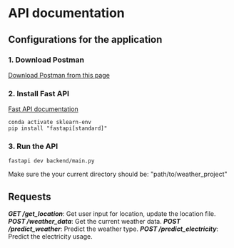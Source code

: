 # API documentation
## Configurations for the application
### 1. Download Postman
[Download Postman from this page](https://www.postman.com/downloads/)

### 2. Install Fast API
[Fast API documentation](https://fastapi.tiangolo.com/#opinions)
```
conda activate sklearn-env
pip install "fastapi[standard]"
```
### 3. Run the API
```
fastapi dev backend/main.py
```
Make sure the your current directory should be: "path/to/weather_project"

## Requests
***GET /get_location***: Get user input for location, update the location file.
***POST /weather_data***: Get the current weather data.
***POST /predict_weather***: Predict the weather type.
***POST /predict_electricity***: Predict the electricity usage.

